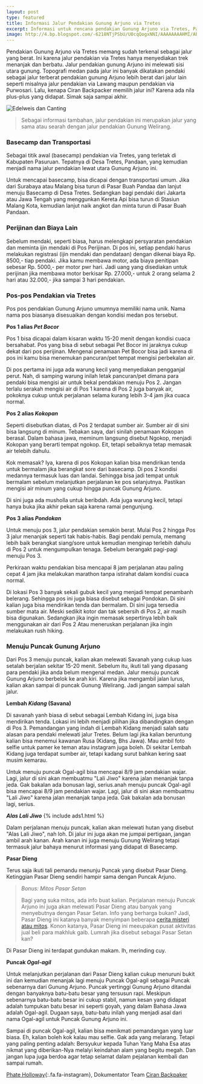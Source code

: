 ```yaml
---
layout: post
type: featured
title: Informasi Jalur Pendakian Gunung Arjuno via Tretes
excerpt: Informasi untuk rencana pendakian Gunung Arjuno via Tretes, Pandaan.
image: http://4.bp.blogspot.com/-6218NTjPSbU/U0cqQogxNNI/AAAAAAAAHMI/Abgi2Uhjg2w/s1600/img-puncak.jpg
---
```

Pendakian Gunung Arjuno via Tretes memang sudah terkenal sebagai jalur yang berat. Ini karena jalur pendakian via Tretes hanya menyediakan trek menanjak dan berbatu. Jalur pendakian gunung Arjuno ini melewati sisi utara gunung. Topografi medan pada jalur ini banyak dikatakan pendaki sebagai jalur terberat pendakian gunung Arjuno lebih berat dari jalur lain seperti misalnya jalur pendakian via Lawang maupun pendakian via Purwosari. Lalu, kenapa Ciran Backpacker memilih jalur ini? Karena ada nila plus-plus yang didapat. Simak saja sampai akhir.

<div class="box alt">
<div class="row uniform 50%">
<div class="12u">
<span class="image fit">
<img alt="Edelweis dan Canting" src="http://1.bp.blogspot.com/-sEEDt06ZUOc/U0cq-ZudxWI/AAAAAAAAHNQ/xWYFTl-fCJ4/s1600/edelweis-canting-arjuno.jpg"/>
</span>
</div>
</div>
</div>

> Sebagai informasi tambahan, jalur pendakian ini merupakan jalur yang sama atau searah dengan jalur pendakian Gunung Welirang.

### Basecamp dan Transportasi

Sebagai titik awal (basecamp) pendakian via Tretes, yang terletak di Kabupaten Pasuruan. Tepatnya di Desa Tretes, Pandaan, yang kemudian menjadi nama jalur pendakian lewat utara Gunung Arjuno ini.

Untuk mencapai basecamp, bisa dicapai dengan transportasi umum. Jika dari Surabaya atau Malang bisa turun di Pasar Buah Pandaa dan lanjut menuju Basecamp di Desa Tretes. Sedangkan bagi pendaki dari Jakarta atau Jawa Tengah yang menggunkan Kereta Api bisa turun di Stasiun Malang Kota, kemudian lanjut naik angkot dan minta turun di Pasar Buah Pandaan.

### Perijinan dan Biaya Lain

Sebelum mendaki, seperti biasa, harus melengkapi persyaratan pendakian dan meminta ijin mendaki di Pos Perijinan. Di pos ini, setiap pendaki harus melakukan registrasi (ijin mendaki dan pendataan) dengan dikenai biaya Rp. 8500,- tiap pendaki. Jika kamu membawa motor, ada biaya penitipan sebesar Rp. 5000,- per motor pwr hari. Jadi uang yang disediakan untuk perijinan jika membawa motor berkisar Rp. 27.000,- untuk 2 orang selama 2 hari atau 32.000,- jika sampai 3 hari pendakian.

### Pos-pos Pendakian via Tretes

Pos pos pendakian Gunung Arjuno umumnya memiliki nama unik. Nama nama pos biasanya disesuaikan dengan kondisi medan pos tersebut.

**Pos 1 alias _Pet Bocor_**

Pos 1 bisa dicapai dalam kisaran waktu 15-20 menit dengan kondisi cuaca bersahabat. Pos yang bisa di sebut sebagai Pet Bocor ini jaraknya cukup dekat dari pos perijinan. Mengenai penamaan Pet Bocor bisa jadi karena di pos ini kamu bisa menemukan pancuran/pet tempat mengisi perbekalan air.

Di pos pertama ini juga ada warung kecil yang menyediakan pengganjal perut. Nah, di samping warung inilah letak pancuran/pet dimana para pendaki bisa mengisi air untuk bekal pendakian menuju Pos 2. Jangan terlalu serakah mengisi air di Pos 1 karena di Pos 2 juga banyak air, pokoknya cukup untuk perjalanan selama kurang lebih 3-4 jam jika cuaca normal.

**Pos 2 alias _Kokopan_**

Seperti disebutkan diatas, di Pos 2 terdapat sumber air. Sumber air di sini bisa langsung di minum. Tebakan saya, dari sinilah penamaan Kokopan berasal. Dalam bahasa jawa, meminum langsung disebut Ngokop, menjadi Kokopan yang berarti tempat ngokop. Eit, tetapi sebaiknya tetap memasak air telebih dahulu.

Kok memasak? Iya, karena di pos Kokopan kalian bisa mendirikan tenda untuk bermalam jika berangkat sore dari basecamp. Di pos 2 kondisi medannya termasuk luas dan landai. Sehingga bisa jadi tempat untuk bermalam sebelum melanjutkan perjalanan ke pos selanjutnya. Pastikan mengisi air minum yang cukup hingga puncak Gunung Arjuno.

Di sini juga ada musholla untuk beribdah. Ada juga warung kecil, tetapi hanya buka jika akhir pekan saja karena ramai pengunjung.

**Pos 3 alias _Pondokan_**

Untuk menuju pos 3, jalur pendakian semakin berat. Mulai Pos 2 hingga Pos 3 jalur menanjak seperti tak habis-habis. Bagi pendaki pemula, memang lebih baik berangkat siang/sore untuk kemudian menginap terlebih dahulu di Pos 2 untuk mengumpulkan tenaga. Sebelum berangakt pagi-pagi menuju Pos 3.

Perkiraan waktu pendakian bisa mencapai 8 jam perjalanan atau paling cepat 4 jam jika melakukan marathon tanpa istirahat dalam kondisi cuaca normal.

Di lokasi Pos 3 banyak sekali gubuk kecil yang menjadi tempat penambanh belerang. Sehingga pos ini juga biasa disebut sebagai Pondokan. Di sini kalian juga bisa mendirikan tenda dan bermalam. Di sini juga tersedia sumber mata air. Meski sedikit kotor dan tak sebersih di Pos 2, air masih bisa digunakan. Sedangkan jika ingin memasak sepertinya lebih baik menggunakan air dari Pos 2 Atau meneruskan perjalanan jika ingin melakukan rush hiking.

### Menuju Puncak Gunung Arjuno 

Dari Pos 3 menuju puncak, kalian akan melewati Savanah yang cukup luas setalah berjalan sekitar 15-20 menit. Sebelum itu, ikuti tali yang dipasang para pendaki jika anda belum mengenal medan. Jalur menuju puncak Gunung Arjuno berbelok ke arah kiri. Karena jika  mengambil jalan lurus, kalian akan sampai di puncak Gunung Welirang. Jadi jangan sampai salah jalur.

**Lembah _Kidang_ (Savana)**

Di savanah yanh biasa di sebut sebagai Lembah Kidang ini, juga bisa mendirikan tenda. Lokasi ini lebih menjadi pilihan jika dibandingkan dengan di Pos 3. Pemandangan yang indah di Lembah Kidang menjadi salah satu alasan para pendaki melewati jalur Tretes. Belum lagi jika kalian beruntung kalian bisa menemui kawanan Rusa (Kidang, Bhs Jawa). Mau ambil foto selfie untuk pamer ke teman atau instagram juga boleh. Di sekitar Lembah Kidang juga terdapat sumber air, tetapi kadang surut bahkan kering saat musim kemarau.

Untuk menuju puncak Ogal-agil bisa mencapai 8/9 jam pendakian wajar. Lagi, jalur di sini akan membuatmu "Lali Jiwo" karena jalan menanjak tanpa jeda. Gak bakalan ada bonusan lagi, serius.anah menuju puncak Ogal-agil bisa mencapai 8/9 jam pendakian wajar. Lagi, jalur di sini akan membuatmu "Lali Jiwo" karena jalan menanjak tanpa jeda. Gak bakalan ada bonusan lagi, serius.

**_Alas Lali Jiwo_**
{% include ads1.html %}

Dalam perjalanan menuju puncak, kalian akan melewati hutan yang disebut "Alas Lali Jiwo", nah loh. Di jalur ini juga akan me jumpai pertigaan, jangan ambil arah kanan. Arah kanan ini juga menuju Gunung Welirang tetapi termasuk jalur bahaya menurut informasi yang didapat di Basecamp.

**Pasar Dieng**

Terus saja ikuti tali pemandu menunju Puncak yang disebut Pasar Dieng. Ketinggian Pasar Dieng sendiri hampir sama dengan Puncak Arjuno.

> _Bonus: Mitos Pasar Setan_
> 
> Bagi yang suka mitos, ada info buat kalian. Perjalanan menuju Puncak Arjuno ini juga akan melewati Pasar Dieng atau banyak yang menyebutnya dengan Pasar Setan. Info yang berharga bukan? Jadi, Pasar Dieng ini katanya banyak menyimpan beberapa [cerita misteri atau mitos](http://backpacker.paciran.com/posts/2015-06-09-cerita-pengalaman-mistis-gunung-sumbing.html). Konon katanya, Pasar Dieng ini meeupakan pusat aktivitas jual beli para makhluk gaib. Lumrah jika disebut sebagai Pasar Setan kan? 

Di Pasar Dieng ini terdapat gundukan makam. Ih, merinding cuy.

**Puncak _Ogal-agil_**

Untuk melanjutkan perjalanan dari Pasar Dieng kalian cukup menuruni bukit ini dan kemudian menanjak lagi menuju Puncak Ogal-agil sebagai Puncak sebenarnya dari Gunung Arjuno. Puncak yertinggi Gunung Arjuno ditandai dengan banyaknya batu-batu besar yang tersusun rapi. Meskipun sebenarnya batu-batu besar ini cukup stabil, namun kesan yang didapat adalah tumpukan batu besar ini seperti goyah, yang dalam Bahasa Jawa adalah Ogal-agil. Dugaan saya, batu-batu inilah yang menjadi asal dari nama Ogal-agil untuk Puncak Gunung Arjuno ini.

Sampai di puncak Ogal-agil, kalian bisa menikmati pemandangan yang luar biasa. Eh, kalian boleh kok kalau mau selfie. Gak ada yang melarang. Tetapi yang paling penting adalah: Bersyukur kepada Tuhan Yang Maha Esa atas nikmat yang diberikan-Nya melalyi keindahan alam yang begitu megah. Dan jangan lupa juga berdoa agar tetap selamat dalam pejalanan kembali dan sampai rumah.

[ Phate Holloway](https://instagram.com/phateholloway){:.fa.fa-instagram}, Dokumentator Team [Ciran Backpaker](http://backpacker.paciran.com/)
